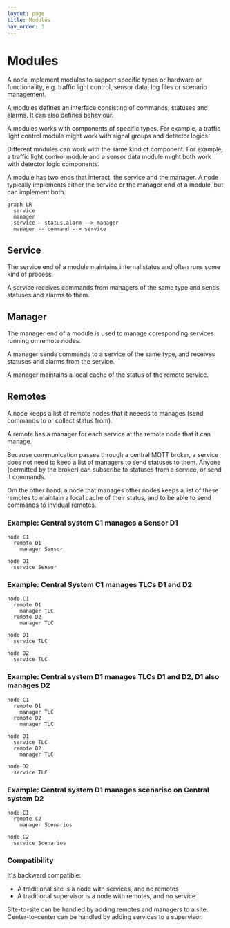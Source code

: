 ```yaml
---
layout: page
title: Modules
nav_order: 3
---
```


# Modules
A node implement modules to support specific types or hardware or functionality, e.g. traffic light control, sensor data, log files or scenario management.

A modules defines an interface consisting of commands, statuses and alarms. It can also defines behaviour.

A modules works with components of specific types. For example, a traffic light control module might work with signal groups and detector logics.

Different modules can work with the same kind of component. For example, a traffic light control module and a sensor data module might both work with detector logic components.

A module has two ends that interact, the service and the manager. A node typically implements either the service or the manager end of a module, but can implement both.

```mermaid
graph LR
  service
  manager
  service-- status,alarm --> manager 
  manager -- command --> service
```

## Service
The service end of a module maintains internal status and often runs some kind of process.

A service receives commands from managers of the same type and sends statuses and alarms to them. 

## Manager
The manager end of a module is used to manage coresponding services running on remote nodes.

A manager sends commands to a service of the same type, and receives statuses and alarms from the service. 

A manager maintains a local cache of the status of the remote service.

## Remotes
A node keeps a list of remote nodes that it neeeds to manages (send commands to or collect status from).

A remote has a manager for each service at the remote node that it can manage.

Because communication passes through a central MQTT broker, a service does not need to keep a list of managers to send statuses to them. Anyone (permitted by the broker) can subscribe to statuses from a service, or send it commands.

Om the other hand, a node that manages other nodes keeps a list of these remotes to maintain a local cache of their status, and to be able to send commands to invidual remotes.


### Example: Central system C1 manages a Sensor D1
```
node C1
  remote D1
    manager Sensor

node D1
  service Sensor
```

### Example: Central System C1 manages TLCs D1 and D2
```
node C1
  remote D1
    manager TLC
  remote D2
    manager TLC

node D1
  service TLC

node D2
  service TLC
```

### Example: Central system D1 manages TLCs D1 and D2, D1 also manages D2
```
node C1
  remote D1
    manager TLC
  remote D2
    manager TLC

node D1
  service TLC
  remote D2
    manager TLC

node D2
  service TLC
```

### Example: Central system D1 manages scenariso on Central system D2
```
node C1
  remote C2
    manager Scenarios

node C2
  service Scenarios
```

### Compatibility
It's backward compatible:
- A traditional site is a node with services, and no remotes
- A traditional supervisor is a node with remotes, and no service

Site-to-site can be handled by adding remotes and managers to a site.
Center-to-center can be handled by adding services to a supervisor.
